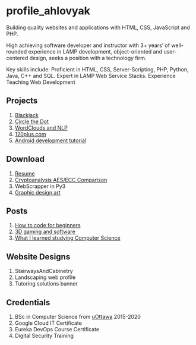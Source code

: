 # profile_ahlovyak

Building quality websites and applications with HTML, CSS, JavaScript and PHP.

High achieving software developer and instructor with 3+ years’ of well-rounded experience in LAMP development, object-oriented and user-centered design, seeks a position with a technology firm.

Key skills include: Proficient in HTML, CSS, Server-Scripting, PHP, Python, Java, C++ and SQL. Expert in LAMP Web Service Stacks. Experience Teaching Web Development

## Projects

1. [Blackjack](https://github.com/deesims/blackjack-in-python)
2. [Circle the Dot](https://github.com/deesims/circle_dot)
3. [WordClouds and NLP](https://github.com/deesims/deesims.github.io/blob/main/CSI4106-NLP_8134645.ipynb)
4. [120plus.com](https://120plus.com)
5. [Android development tutorial](https://twitch.com)

## Download

1. [Resume](https://drive.google.com/file/d/1j5R2gzEpswfFiFpGDJkoMms_2eH8cD2n/view?usp=sharing)
2. [Cryptoanalysis AES/ECC Comparison](https://docs.google.com/spreadsheets/d/1ZxZiA-qPB99_jy3Nz_PxJ9RLa_8P3csFRSqXDmh1chM/edit?usp=sharing)
3. WebScrapper in Py3
4. [Graphic design art](https://www.deviantart.com/deesims2/gallery)

## Posts 

1. [How to code for beginners](https://deesims.github.io/blog/)
2. [3D gaming and software](https://deesims.github.io/blog/)
3. [What I learned studying Computer Science](https://deesims.github.io/blog)

## Website Designs

1. StairwaysAndCabinetry
2. Landscaping web profile
3. Tutoring solutions banner

## Credentials

1. BSc in Computer Science from [uOttawa](https://www.uottawa.ca/en) 2015-2020
2. Google Cloud IT Certificate
3. Eureka DevOps Course Certificate
4. Digital Security Training

